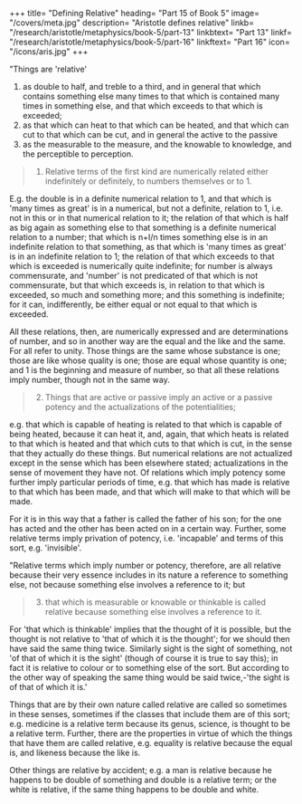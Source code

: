 +++
title= "Defining Relative"
heading= "Part 15 of Book 5"
image= "/covers/meta.jpg"
description= "Aristotle defines relative"
linkb= "/research/aristotle/metaphysics/book-5/part-13"
linkbtext= "Part 13"
linkf= "/research/aristotle/metaphysics/book-5/part-16"
linkftext= "Part 16"
icon= "/icons/aris.jpg"
+++

"Things are 'relative'

1. as double to half, and treble to a third, and in general that which contains something else many times to that which is contained many times in something else, and that which exceeds to that which is exceeded; 
2. as that which can heat to that which can be heated, and that which can cut to that which can be cut, and in general the active to the passive
3. as the measurable to the measure, and the knowable to knowledge, and the perceptible to perception.


> 1. Relative terms of the first kind are numerically related either indefinitely or definitely, to numbers themselves or to 1.

E.g. the double is in a definite numerical relation to 1, and that which is 'many times as great' is in a numerical, but not a definite, relation to 1, i.e. not in this or in that numerical relation to it; the relation of that which is half as big again as something else to that something is a definite numerical relation to a number; that which is n+I/n times something else is in an indefinite relation to that something, as that which is 'many times as great' is in an indefinite relation to 1; the relation of that which exceeds to that which is exceeded is numerically quite indefinite; for number is always commensurate, and 'number' is not predicated of that which is not commensurate, but that which exceeds is, in relation to that which is exceeded, so much and something more; and this something is indefinite; for it can, indifferently, be either equal or not equal to that which is exceeded.

All these relations, then, are numerically expressed and are determinations of number, and so in another way are the equal and the like and the same. For all refer to unity. Those things are the same whose substance is one; those are like whose quality is one; those are equal whose quantity is one; and 1 is the beginning and measure of number, so that all these relations imply number, though not in the same way.

> 2. Things that are active or passive imply an active or a passive potency and the actualizations of the potentialities; 

e.g. that which is capable of heating is related to that which is capable of being heated, because it can heat it, and, again, that which heats is related to that which is heated and that which cuts to that which is cut, in the sense that they actually do these things. But numerical relations are not actualized except in the sense which has been elsewhere stated; actualizations in the sense of movement they have not. Of relations which imply potency some further imply particular periods of time, e.g. that which has made is relative to that which has been made, and that which will make to that which will be made. 

For it is in this way that a father is called the father of his son; for the one has acted and the other has been acted on in a certain way. Further, some relative terms imply privation of potency, i.e. 'incapable' and terms of this sort, e.g. 'invisible'.

"Relative terms which imply number or potency, therefore, are all relative because their very essence includes in its nature a reference to something else, not because something else involves a reference to it; but 


> 3. that which is measurable or knowable or thinkable is called relative because something else involves a reference to it. 

For 'that which is thinkable' implies that the thought of it is possible, but the thought is not relative to 'that of which it is the thought'; for we should then have said the same thing twice. Similarly sight is the sight of something, not 'of that of which it is the sight' (though of course it is true to say this); in fact it is relative to colour or to something else of the sort. But according to the other way of speaking the same thing would be said twice,-'the sight is of that of which it is.'

Things that are by their own nature called relative are called so sometimes in these senses, sometimes if the classes that include them are of this sort; e.g. medicine is a relative term because its genus, science, is thought to be a relative term. Further, there are the properties in virtue of which the things that have them are called relative, e.g. equality is relative because the equal is, and likeness because the like is. 

Other things are relative by accident; e.g. a man is relative because he happens to be double of something and double is a relative term; or the white is relative, if the same thing happens to be double and white.

